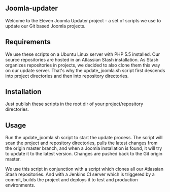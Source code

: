 ## Joomla-updater
Welcome to the Eleven Joomla Updater project - a set of scripts we use to update our Git based Joomla projects.

## Requirements
We use these scripts on a Ubuntu Linux server with PHP 5.5 installed. Our source repositories are hosted in an Atlassian Stash installation. As Stash organizes repositories in projects, we decided to also clone them this way on our update server. That's why the update_joomla.sh script first descends into project directories and then into repository directories.

## Installation
Just publish these scripts in the root dir of your project/repository directories. 

## Usage
Run the update_joomla.sh script to start the update process. The script will scan the project and repository directories, pulls the latest changes from the origin master branch, and when a Joomla installation is found, it will try to update it to the latest version. Changes are pushed back to the Git origin master.

We use this script in conjunction with a script which clones all our Atlassian Stash repositories. And with a Jenkins CI server which is triggered by a commit, builds the project and deploys it to test and production environments.  

